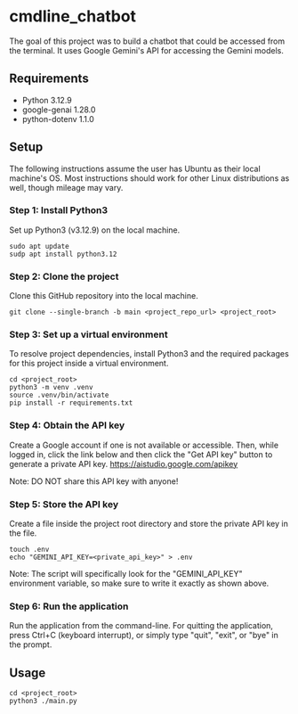 # cmdline_chatbot

The goal of this project was to build a chatbot that could be accessed from the terminal. It uses Google Gemini's API for accessing the Gemini models.

## Requirements

- Python 3.12.9
- google-genai 1.28.0
- python-dotenv 1.1.0

## Setup
The following instructions assume the user has Ubuntu as their local machine's OS. Most instructions should work for other Linux distributions as well, though mileage may vary.

### Step 1: Install Python3
Set up Python3 (v3.12.9) on the local machine.

    sudo apt update 
    sudp apt install python3.12
    
### Step 2: Clone the project
Clone this GitHub repository into the local machine.
    
    git clone --single-branch -b main <project_repo_url> <project_root> 
    
### Step 3: Set up a virtual environment
To resolve project dependencies, install Python3 and the required packages for this project inside a virtual environment. 
    
    cd <project_root> 
    python3 -m venv .venv 
    source .venv/bin/activate
    pip install -r requirements.txt

### Step 4: Obtain the API key
Create a Google account if one is not available or accessible. Then, while logged in, click the link below and then click the "Get API key" button to generate a private API key. 
https://aistudio.google.com/apikey

Note: DO NOT share this API key with anyone!

### Step 5: Store the API key
Create a file inside the project root directory and store the private API key in the file.
    
    touch .env 
    echo "GEMINI_API_KEY=<private_api_key>" > .env

Note: The script will specifically look for the "GEMINI_API_KEY" environment variable, so make sure to write it exactly as shown above.

### Step 6: Run the application
Run the application from the command-line. For quitting the application, press Ctrl+C (keyboard interrupt), or simply type "quit", "exit", or "bye" in the prompt. 

## Usage
    
    cd <project_root>
    python3 ./main.py
